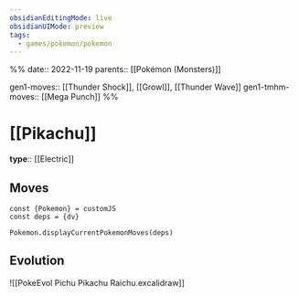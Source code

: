 ```yaml
---
obsidianEditingMode: live
obsidianUIMode: preview
tags:
  - games/pokemon/pokemon
---
```

%%
date:: 2022-11-19
parents:: [[Pokémon (Monsters)]]

gen1-moves:: [[Thunder Shock]], [[Growl]], [[Thunder Wave]]
gen1-tmhm-moves:: [[Mega Punch]]
%%

# [[Pikachu]]

**type**:: [[Electric]]

## Moves

```dataviewjs
const {Pokemon} = customJS
const deps = {dv}

Pokemon.displayCurrentPokemonMoves(deps)
```

## Evolution

![[PokeEvol Pichu Pikachu Raichu.excalidraw]]